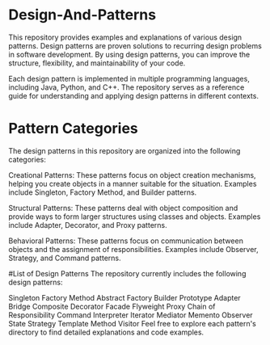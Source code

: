 # Design-And-Patterns
This repository provides examples and explanations of various design patterns. Design patterns are proven solutions to recurring design problems in software development. By using design patterns, you can improve the structure, flexibility, and maintainability of your code.

Each design pattern is implemented in multiple programming languages, including Java, Python, and C++. The repository serves as a reference guide for understanding and applying design patterns in different contexts.

# Pattern Categories
The design patterns in this repository are organized into the following categories:

Creational Patterns: These patterns focus on object creation mechanisms, helping you create objects in a manner suitable for the situation. Examples include Singleton, Factory Method, and Builder patterns.

Structural Patterns: These patterns deal with object composition and provide ways to form larger structures using classes and objects. Examples include Adapter, Decorator, and Proxy patterns.

Behavioral Patterns: These patterns focus on communication between objects and the assignment of responsibilities. Examples include Observer, Strategy, and Command patterns.

#List of Design Patterns
The repository currently includes the following design patterns:

Singleton
Factory Method
Abstract Factory
Builder
Prototype
Adapter
Bridge
Composite
Decorator
Facade
Flyweight
Proxy
Chain of Responsibility
Command
Interpreter
Iterator
Mediator
Memento
Observer
State
Strategy
Template Method
Visitor
Feel free to explore each pattern's directory to find detailed explanations and code examples.
